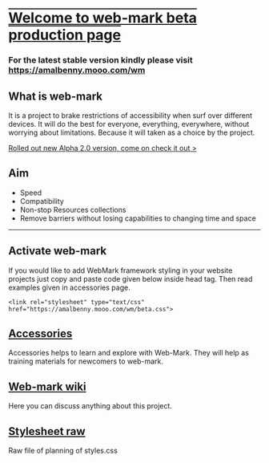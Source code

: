 <h1 style="text-decoration: underline overline;"> Welcome to web-mark beta production page</h1>
<link rel="stylesheet" type="text/css" href="https://amalbenny.mooo.com/wm/beta.css">

### For the latest stable version kindly please visit <a href="https://amalbenny.mooo.com/wm">https://amalbenny.mooo.com/wm</a>

## What is web-mark
It is a project to brake restrictions of accessibility when surf over different devices.
 It will do the best for everyone, everything, everywhere, without worrying about limitations.
 Because it will taken as a choice by the project.

<wm><div class="alert"><a href="//amalbenny.mooo.com/wm/#latest">Rolled out new Alpha 2.0 version, come on check it out  &gt;</a> </div></wm>

## Aim
- Speed
- Compatibility
- Non-stop Resources collections
- Remove barriers without losing capabilities to changing time and space
<hr/>

## Activate web-mark
If you would like to add WebMark framework styling in your website projects just copy and paste code given below inside head tag. Then read examples given in accessories page. 

<div onclick="copyMyinp();"  style="user-select:all;" class="language-markdown highlighter-rouge"><div class="highlight"><pre class="highlight"><code><span class="nt">&lt;link</span> <span class="na">rel&equals;</span><span class="s">"stylesheet"</span> <span class="na">type&equals;</span><span class="s">"text/css"</span> <span class="na">href&equals;</span><span class="s">"https://amalbenny.mooo.com/wm/beta.css"</span><span class="nt">&gt;</span>
</code></pre></div></div>
<script type="text/javascript">

function copyMyinp(){	
	document.execCommand("copy");
}

</script>


## <a href="accessories/">Accessories</a>
Accessories helps to learn and explore with Web-Mark. They will help as training materials for newcomers to web-mark.



## <a href="https://github.com/amalbenny/web-mark/wiki">Web-mark wiki</a>
Here you can discuss anything about this project.

## <a href="https://github.com/amalbenny/web-mark/blob/main/stylesheet.css">Stylesheet raw</a>
Raw file of planning of styles.css
